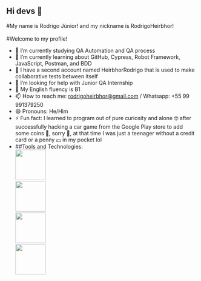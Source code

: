 ## Hi devs 👋

#My name is Rodrigo Júnior! and my nickname is RodrigoHeirbhor!
<br><br>
#Welcome to my profile!

- 🔭 I’m currently studying QA Automation and QA process
- 🌱 I’m currently learning about GitHub, Cypress, Robot Framework, JavaScript, Postman, and BDD
- 👯 I have a second account named HeirbhorRodrigo that is used to make collaborative tests between itself
- 🤔 I’m looking for help with Junior QA Internship
- 💬 My English fluency is B1
- 📫 How to reach me: rodrigoheirbhor@gmail.com / Whatsapp: +55 99 991379250
- 😄 Pronouns: He/Him
- ⚡ Fun fact: I learned to program out of pure curiosity and alone 🤓 after successfully hacking a car game from the Google Play store to add some coins 👀, sorry 🥺, at that time I was just a teenager without a credit card or a penny 💵 in my pocket lol
- ##Tools and Technologies:
<br><img loading="lazy"
src="https://cdn.jsdelivr.net/gh/devicons/devicon@latest/icons/github/github-original-wordmark.svg" width="80" height="80"/><br><img src="https://cdn.jsdelivr.net/gh/devicons/devicon@latest/icons/cypressio/cypressio-original-wordmark.svg" width="80" height="80"/><br><img src="https://cdn.jsdelivr.net/gh/devicons/devicon@latest/icons/postman/postman-original.svg" width="80" height="80"/><br><img src="https://cdn.jsdelivr.net/gh/devicons/devicon@latest/icons/javascript/javascript-original.svg" width="80" height="80"/>

